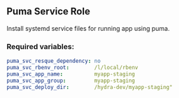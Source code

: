 ## Puma Service Role
Install systemd service files for running app using puma.

### Required variables:

```yaml
puma_svc_resque_dependency: no
puma_svc_rbenv_root:        /l/local/rbenv
puma_svc_app_name:          myapp-staging
puma_svc_app_group:         myapp-staging
puma_svc_deploy_dir:        /hydra-dev/myapp-staging"
```
